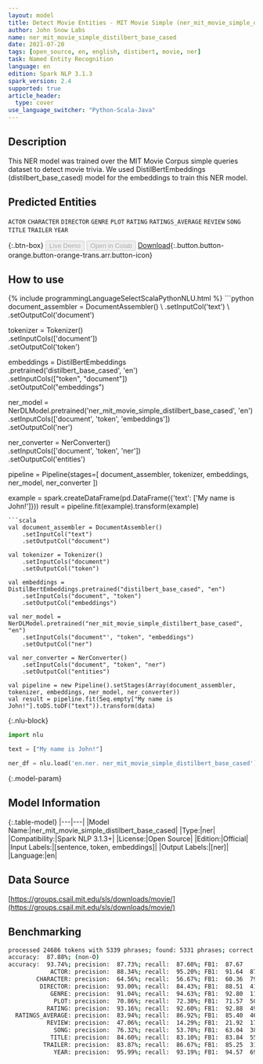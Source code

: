 ```yaml
---
layout: model
title: Detect Movie Entities - MIT Movie Simple (ner_mit_movie_simple_distilbert_base_cased)
author: John Snow Labs
name: ner_mit_movie_simple_distilbert_base_cased
date: 2021-07-20
tags: [open_source, en, english, distibert, movie, ner]
task: Named Entity Recognition
language: en
edition: Spark NLP 3.1.3
spark_version: 2.4
supported: true
article_header:
  type: cover
use_language_switcher: "Python-Scala-Java"
---
```


## Description

This NER model was trained over the MIT Movie Corpus simple queries dataset to detect movie trivia. We used DistilBertEmbeddings (distilbert_base_cased) model for the embeddings to train this NER model.

## Predicted Entities

`ACTOR`
`CHARACTER`
`DIRECTOR`
`GENRE`
`PLOT`
`RATING`
`RATINGS_AVERAGE`
`REVIEW`
`SONG`
`TITLE`
`TRAILER`
`YEAR`

{:.btn-box}
<button class="button button-orange" disabled>Live Demo</button>
<button class="button button-orange" disabled>Open in Colab</button>
[Download](https://s3.amazonaws.com/auxdata.johnsnowlabs.com/public/models/ner_mit_movie_simple_distilbert_base_cased_en_3.1.3_2.4_1626778585112.zip){:.button.button-orange.button-orange-trans.arr.button-icon}

## How to use



<div class="tabs-box" markdown="1">
{% include programmingLanguageSelectScalaPythonNLU.html %}
```python
document_assembler = DocumentAssembler() \
    .setInputCol('text') \
    .setOutputCol('document')

tokenizer = Tokenizer() \
    .setInputCols(['document']) \
    .setOutputCol('token')

embeddings = DistilBertEmbeddings\
      .pretrained('distilbert_base_cased', 'en')\
      .setInputCols(["token", "document"])\
      .setOutputCol("embeddings")

ner_model = NerDLModel.pretrained('ner_mit_movie_simple_distilbert_base_cased', 'en') \
    .setInputCols(['document', 'token', 'embeddings']) \
    .setOutputCol('ner')

ner_converter = NerConverter() \
    .setInputCols(['document', 'token', 'ner']) \
    .setOutputCol('entities')

pipeline = Pipeline(stages=[
    document_assembler, 
    tokenizer,
    embeddings,
    ner_model,
    ner_converter
])

example = spark.createDataFrame(pd.DataFrame({'text': ['My name is John!']}))
result = pipeline.fit(example).transform(example)
```
```scala
val document_assembler = DocumentAssembler() 
    .setInputCol("text") 
    .setOutputCol("document")

val tokenizer = Tokenizer() 
    .setInputCols("document") 
    .setOutputCol("token")

val embeddings = DistilBertEmbeddings.pretrained("distilbert_base_cased", "en")
    .setInputCols("document", "token") 
    .setOutputCol("embeddings")

val ner_model = NerDLModel.pretrained("ner_mit_movie_simple_distilbert_base_cased", "en") 
    .setInputCols("document"', "token", "embeddings") 
    .setOutputCol("ner")

val ner_converter = NerConverter() 
    .setInputCols("document", "token", "ner") 
    .setOutputCol("entities")

val pipeline = new Pipeline().setStages(Array(document_assembler, tokenizer, embeddings, ner_model, ner_converter))
val result = pipeline.fit(Seq.empty["My name is John!"].toDS.toDF("text")).transform(data)
```

{:.nlu-block}
```python
import nlu

text = ["My name is John!"]

ner_df = nlu.load('en.ner. ner_mit_movie_simple_distilbert_base_cased').predict(text, output_level='token')
```
</div>

{:.model-param}
## Model Information

{:.table-model}
|---|---|
|Model Name:|ner_mit_movie_simple_distilbert_base_cased|
|Type:|ner|
|Compatibility:|Spark NLP 3.1.3+|
|License:|Open Source|
|Edition:|Official|
|Input Labels:|[sentence, token, embeddings]|
|Output Labels:|[ner]|
|Language:|en|

## Data Source

[https://groups.csail.mit.edu/sls/downloads/movie/](https://groups.csail.mit.edu/sls/downloads/movie/)

## Benchmarking

```bash
processed 24686 tokens with 5339 phrases; found: 5331 phrases; correct: 4677.
accuracy:  87.88%; (non-O)
accuracy:  93.74%; precision:  87.73%; recall:  87.60%; FB1:  87.67
            ACTOR: precision:  88.34%; recall:  95.20%; FB1:  91.64  875
        CHARACTER: precision:  64.56%; recall:  56.67%; FB1:  60.36  79
         DIRECTOR: precision:  93.00%; recall:  84.43%; FB1:  88.51  414
            GENRE: precision:  91.04%; recall:  94.63%; FB1:  92.80  1161
             PLOT: precision:  70.86%; recall:  72.30%; FB1:  71.57  501
           RATING: precision:  93.16%; recall:  92.60%; FB1:  92.88  497
  RATINGS_AVERAGE: precision:  83.94%; recall:  86.92%; FB1:  85.40  467
           REVIEW: precision:  47.06%; recall:  14.29%; FB1:  21.92  17
             SONG: precision:  76.32%; recall:  53.70%; FB1:  63.04  38
            TITLE: precision:  84.60%; recall:  83.10%; FB1:  83.84  552
          TRAILER: precision:  83.87%; recall:  86.67%; FB1:  85.25  31
             YEAR: precision:  95.99%; recall:  93.19%; FB1:  94.57  699

```